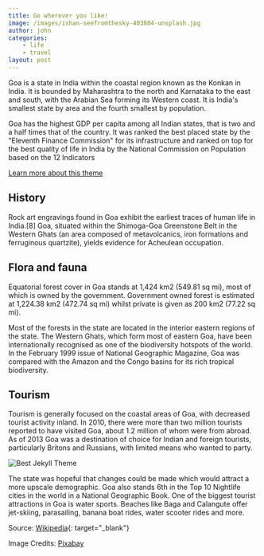 ```yaml
---
title: Go wherever you like!
image: /images/ishan-seefromthesky-403804-unsplash.jpg
author: john
categories: 
    - life
    - travel
layout: post
---
```


Goa is a state in India within the coastal region known as the Konkan in India. It is bounded by Maharashtra to the north and Karnataka to the east and south, with the Arabian Sea forming its Western coast. It is India's smallest state by area and the fourth smallest by population. 

Goa has the highest GDP per capita among all Indian states, that is two and a half times that of the country. It was ranked the best placed state by the "Eleventh Finance Commission" for its infrastructure and ranked on top for the best quality of life in India by the National Commission on Population based on the 12 Indicators


[Learn more about this theme]({{site.baseurl}}/about/)

## History

Rock art engravings found in Goa exhibit the earliest traces of human life in India.[8] Goa, situated within the Shimoga-Goa Greenstone Belt in the Western Ghats (an area composed of metavolcanics, iron formations and ferruginous quartzite), yields evidence for Acheulean occupation.


## Flora and fauna

Equatorial forest cover in Goa stands at 1,424 km2 (549.81 sq mi), most of which is owned by the government. Government owned forest is estimated at 1,224.38 km2 (472.74 sq mi) whilst private is given as 200 km2 (77.22 sq mi). 

Most of the forests in the state are located in the interior eastern regions of the state. The Western Ghats, which form most of eastern Goa, have been internationally recognised as one of the biodiversity hotspots of the world. In the February 1999 issue of National Geographic Magazine, Goa was compared with the Amazon and the Congo basins for its rich tropical biodiversity.

## Tourism
Tourism is generally focused on the coastal areas of Goa, with decreased tourist activity inland. In 2010, there were more than two million tourists reported to have visited Goa, about 1.2 million of whom were from abroad. As of 2013 Goa was a destination of choice for Indian and foreign tourists, particularly Britons and Russians, with limited means who wanted to party. 


![Best Jekyll Theme]({{site.baseurl}}/images/travel-2614857_1280.jpg)

The state was hopeful that changes could be made which would attract a more upscale demographic. Goa also stands 6th in the Top 10 Nightlife cities in the world in a National Geographic Book. One of the biggest tourist attractions in Goa is water sports. Beaches like Baga and Calangute offer jet-skiing, parasailing, banana boat rides, water scooter rides and more.


Source: [Wikipedia](https://en.wikipedia.org/wiki/Goa){: target="_blank"}

Image Credits: [Pixabay](https://pixabay.com)

